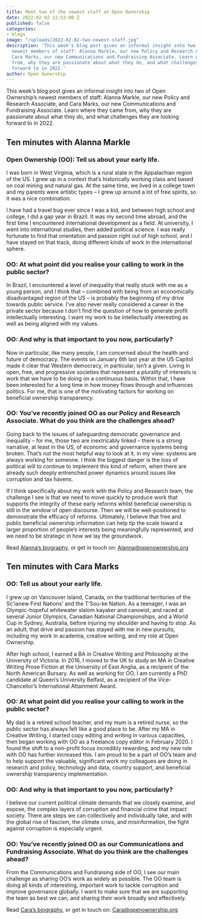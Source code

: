 ```yaml
---
title: Meet two of the newest staff at Open Ownership
date: 2022-02-02 12:53:00 Z
published: false
categories:
- blogs
image: "/uploads/2022-02-02-two-newest-staff.jpg"
description: 'This week’s blog post gives an informal insight into two of Open Ownership’s
  newest members of staff: Alanna Markle, our new Policy and Research Associate, and
  Cara Marks, our new Communications and Fundraising Associate. Learn where they came
  from, why they are passionate about what they do, and what challenges they are looking
  forward to in 2022.'
author: Open Ownership
---
```


This week’s blog post gives an informal insight into two of Open Ownership’s newest members of staff: Alanna Markle, our new Policy and Research Associate, and Cara Marks, our new Communications and Fundraising Associate. Learn where they came from, why they are passionate about what they do, and what challenges they are looking forward to in 2022.

## Ten minutes with Alanna Markle

### Open Ownership (OO): Tell us about your early life.

I was born in West Virginia, which is a rural state in the Appalachian region of the US. I grew up in a context that’s historically working class and based on coal mining and natural gas. At the same time, we lived in a college town and my parents were artistic types – I grew up around a lot of free spirits, so it was a nice combination.

I have had a travel bug ever since I was a kid, and between high school and college, I did a gap year in Brazil. It was my second time abroad, and the first time I encountered international development as a field. At university, I went into international studies, then added political science. I was really fortunate to find that orientation and passion right out of high school, and I have stayed on that track, doing different kinds of work in the international sphere.

### OO: At what point did you realise your calling to work in the public sector?

In Brazil, I encountered a level of inequality that really stuck with me as a young person, and I think that – combined with being from an economically disadvantaged region of the US – is probably the beginning of my drive towards public service. I’ve also never really considered a career in the private sector because I don’t find the question of how to generate profit intellectually interesting. I want my work to be intellectually interesting as well as being aligned with my values.

### OO: And why is that important to you now, particularly?

Now in particular, like many people, I am concerned about the health and future of democracy. The events on January 6th last year at the US Capitol made it clear that Western democracy, in particular, isn’t a given. Living in open, free, and progressive societies that represent a plurality of interests is work that we have to be doing on a continuous basis. Within that, I have been interested for a long time in how money flows through and influences politics. For me, that is one of the motivating factors for working on beneficial ownership transparency.

### OO: You’ve recently joined OO as our Policy and Research Associate. What do you think are the challenges ahead?

Going back to the issues of safeguarding democratic governance and inequality – for me, those two are inextricably linked – there is a strong narrative, at least in the US, of economic and governance systems being broken. That’s not the most helpful way to look at it, in my view: systems are always working for someone. I think the biggest danger is the loss of political will to continue to implement this kind of reform, when there are already such deeply entrenched power dynamics around issues like corruption and tax havens.

If I think specifically about my work with the Policy and Research team, the challenge I see is that we need to move quickly to produce work that supports the integrity of these early reforms whilst beneficial ownership is still in the window of open discourse. Then we will be well-positioned to demonstrate the efficacy of reforms. Ultimately, I believe that free and public beneficial ownership information can help tip the scale toward a larger proportion of people’s interests being meaningfully represented, and we need to be strategic in how we lay the groundwork.

Read [Alanna’s biography](/team/alanna-markle/), or get in touch on: <Alanna@openownership.org>

## Ten minutes with Cara Marks

### OO: Tell us about your early life.

I grew up on Vancouver Island, Canada, on the traditional territories of the Sc'ianew First Nations’ and the T’Sou-ke Nation. As a teenager, I was an Olympic-hopeful whitewater slalom kayaker and canoeist, and raced at several Junior Olympics, Canadian National Championships, and a World Cup in Sydney, Australia, before injuring my shoulder and having to stop. As an adult, that drive and passion has stayed with me in new pursuits, including my work in academia, creative writing, and my role at Open Ownership.

After high school, I earned a BA in Creative Writing and Philosophy at the University of Victoria. In 2016, I moved to the UK to study an MA in Creative Writing Prose Fiction at the University of East Anglia, as a recipient of the North American Bursary. As well as working for OO, I am currently a PhD candidate at Queen’s University Belfast, as a recipient of the Vice-Chancellor’s International Attainment Award.

### OO: At what point did you realise your calling to work in the public sector?

My dad is a retired school teacher, and my mum is a retired nurse, so the public sector has always felt like a good place to be. After my MA in Creative Writing, I started copy editing and writing in various capacities, then began working with OO as a freelance copy editor in February 2020. I found the shift to a non-profit focus incredibly rewarding, and my new role with OO has further increased this. I am proud to be a part of OO’s team and to help support the valuable, significant work my colleagues are doing in research and policy, technology and data, country support, and beneficial ownership transparency implementation.

### OO: And why is that important to you now, particularly?

I believe our current political climate demands that we closely examine, and expose, the complex layers of corruption and financial crime that impact society. There are steps we can collectively and individually take, and with the global rise of fascism, the climate crisis, and misinformation, the fight against corruption is especially urgent.

### OO: You’ve recently joined OO as our Communications and Fundraising Associate. What do you think are the challenges ahead?

From the Communications and Fundraising side of OO, I see our main challenge as sharing OO’s work as widely as possible. The OO team is doing all kinds of interesting, important work to tackle corruption and improve governance globally. I want to make sure that we are supporting the team as best we can, and sharing their work broadly and effectively.

Read [Cara’s biography](https://www.openownership.org/team/cara-marks/), or get in touch on: <Cara@openownership.org>